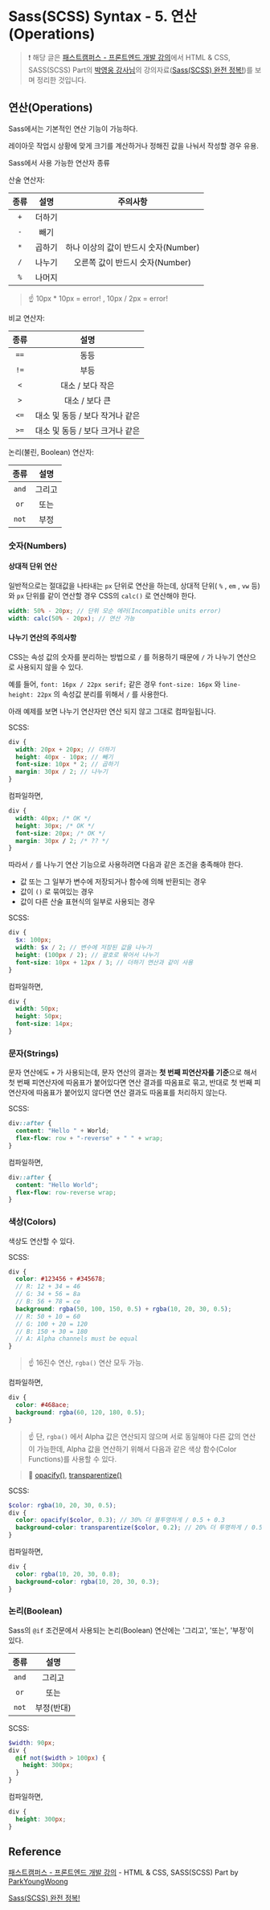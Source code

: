 # Sass(SCSS) Syntax - 5. 연산(Operations)

> ❗️ 해당 글은 [패스트캠퍼스 - 프론트엔드 개발 강의](https://www.fastcampus.co.kr/dev_online_react/)에서 HTML & CSS, SASS(SCSS) Part의 [박영웅 강사님](https://github.com/ParkYoungWoong)의 강의자료([Sass(SCSS) 완전 정복!](https://heropy.blog/2018/01/31/sass/))를 보며 정리한 것입니다.

## 연산(Operations)

Sass에서는 기본적인 연산 기능이 가능하다.

레이아웃 작업시 상황에 맞게 크기를 계산하거나 정해진 값을 나눠서 작성할 경우 유용.

Sass에서 사용 가능한 연산자 종류

산술 연산자:

| 종류 |  설명  |               주의사항               |
| :--: | :----: | :----------------------------------: |
| `+`  | 더하기 |                                      |
| `-`  |  빼기  |                                      |
| `*`  | 곱하기 | 하나 이상의 값이 반드시 숫자(Number) |
| `/`  | 나누기 |   오른쪽 값이 반드시 숫자(Number)    |
| `%`  | 나머지 |                                      |

> ☝️ 10px \* 10px = error! , 10px / 2px = error!

비교 연산자:

| 종류 |              설명               |
| :--: | :-----------------------------: |
| `==` |              동등               |
| `!=` |              부등               |
| `<`  |        대소 / 보다 작은         |
| `>`  |         대소 / 보다 큰          |
| `<=` | 대소 및 동등 / 보다 작거나 같은 |
| `>=` | 대소 및 동등 / 보다 크거나 같은 |

논리(불린, Boolean) 연산자:

| 종류  |  설명  |
| :---: | :----: |
| `and` | 그리고 |
| `or`  |  또는  |
| `not` |  부정  |

### 숫자(Numbers)

#### 상대적 단위 연산

일반적으로는 절대값을 나타내는 `px` 단위로 연산을 하는데, 상대적 단위( `%` , `em` , `vw` 등)와 `px` 단위를 같이 연산할 경우 CSS의 `calc()` 로 연산해야 한다.

```scss
width: 50% - 20px; // 단위 모순 에러(Incompatible units error)
width: calc(50% - 20px); // 연산 가능
```

#### 나누기 연산의 주의사항

CSS는 속성 값의 숫자를 분리하는 방법으로 `/` 를 허용하기 때문에 `/` 가 나누기 연산으로 사용되지 않을 수 있다.

예를 들어, `font: 16px / 22px serif;` 같은 경우 `font-size: 16px` 와 `line-height: 22px` 의 속성값 분리를 위해서 `/` 를 사용한다.

아래 예제를 보면 나누기 연산자만 연산 되지 않고 그대로 컴파일됩니다.

SCSS:

```scss
div {
  width: 20px + 20px; // 더하기
  height: 40px - 10px; // 빼기
  font-size: 10px * 2; // 곱하기
  margin: 30px / 2; // 나누기
}
```

컴파일하면,

```css
div {
  width: 40px; /* OK */
  height: 30px; /* OK */
  font-size: 20px; /* OK */
  margin: 30px / 2; /* ?? */
}
```

따라서 `/` 를 나누기 연산 기능으로 사용하려면 다음과 같은 조건을 충족해야 한다.

- 값 또는 그 일부가 변수에 저장되거나 함수에 의해 반환되는 경우
- 값이 `()` 로 묶여있는 경우
- 값이 다른 산술 표현식의 일부로 사용되는 경우

SCSS:

```scss
div {
  $x: 100px;
  width: $x / 2; // 변수에 저장된 값을 나누기
  height: (100px / 2); // 괄호로 묶어서 나누기
  font-size: 10px + 12px / 3; // 더하기 연산과 같이 사용
}
```

컴파일하면,

```css
div {
  width: 50px;
  height: 50px;
  font-size: 14px;
}
```

### 문자(Strings)

문자 연산에도 `+` 가 사용되는데, 문자 연산의 결과는 **첫 번째 피연산자를 기준**으로 해서 첫 번째 피연산자에 따옴표가 붙어있다면 연산 결과를 따옴표로 묶고, 반대로 첫 번째 피연산자에 따옴표가 붙어있지 않다면 연산 결과도 따옴표를 처리하지 않는다.

SCSS:

```scss
div::after {
  content: "Hello " + World;
  flex-flow: row + "-reverse" + " " + wrap;
}
```

컴파일하면,

```css
div::after {
  content: "Hello World";
  flex-flow: row-reverse wrap;
}
```

### 색상(Colors)

색상도 연산할 수 있다.

SCSS:

```scss
div {
  color: #123456 + #345678;
  // R: 12 + 34 = 46
  // G: 34 + 56 = 8a
  // B: 56 + 78 = ce
  background: rgba(50, 100, 150, 0.5) + rgba(10, 20, 30, 0.5);
  // R: 50 + 10 = 60
  // G: 100 + 20 = 120
  // B: 150 + 30 = 180
  // A: Alpha channels must be equal
}
```

> ☝️ 16진수 연산, `rgba()` 연산 모두 가능.

컴파일하면,

```scss
div {
  color: #468ace;
  background: rgba(60, 120, 180, 0.5);
}
```

> ☝️ 단, `rgba()` 에서 Alpha 값은 연산되지 않으며 서로 동일해야 다른 값의 연산이 가능한데,
> Alpha 값을 연산하기 위해서 다음과 같은 색상 함수(Color Functions)를 사용할 수 있다.

> 🔗 [opacify()](http://sass-lang.com/documentation/Sass/Script/Functions.html#opacify-instance_method), [transparentize()](http://sass-lang.com/documentation/Sass/Script/Functions.html#transparentize-instance_method)

SCSS:

```scss
$color: rgba(10, 20, 30, 0.5);
div {
  color: opacify($color, 0.3); // 30% 더 불투명하게 / 0.5 + 0.3
  background-color: transparentize($color, 0.2); // 20% 더 투명하게 / 0.5 - 0.2
}
```

컴파일하면,

```css
div {
  color: rgba(10, 20, 30, 0.8);
  background-color: rgba(10, 20, 30, 0.3);
}
```

### 논리(Boolean)

Sass의 `@if` 조건문에서 사용되는 논리(Boolean) 연산에는 '그리고', '또는', '부정'이 있다.

| 종류  |    설명    |
| :---: | :--------: |
| `and` |   그리고   |
| `or`  |    또는    |
| `not` | 부정(반대) |

SCSS:

```scss
$width: 90px;
div {
  @if not($width > 100px) {
    height: 300px;
  }
}
```

컴파일하면,

```css
div {
  height: 300px;
}
```

## Reference

[패스트캠퍼스 - 프론트엔드 개발 강의](https://www.fastcampus.co.kr/dev_online_react/) - HTML & CSS, SASS(SCSS) Part by [ParkYoungWoong](https://github.com/ParkYoungWoong)

[Sass(SCSS) 완전 정복!](https://heropy.blog/2018/01/31/sass/)
